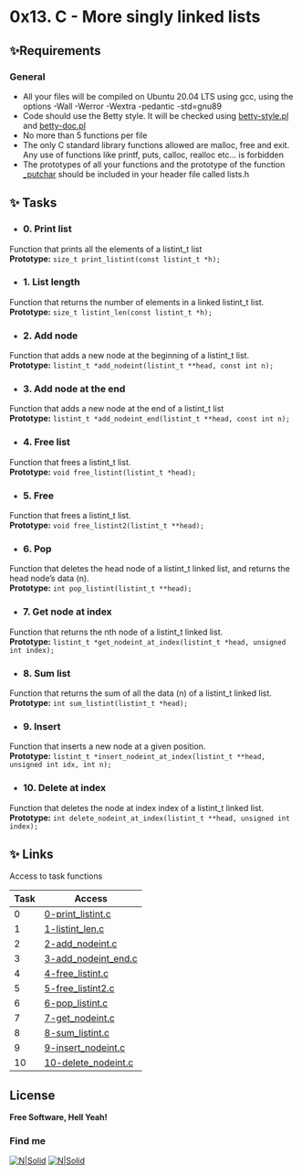# **0x13. C - More singly linked lists**
## ✨**Requirements**
###  General 
- All your files will be compiled on Ubuntu 20.04 LTS using gcc, using the options -Wall -Werror -Wextra -pedantic -std=gnu89
- Code should use the Betty style. It will be checked using [betty-style.pl] and [betty-doc.pl]
- No more than 5 functions per file
- The only C standard library functions allowed are malloc, free and exit. Any use of functions like printf, puts, calloc, realloc etc… is forbidden
- The prototypes of all your functions and the prototype of the function [_putchar] should be included in your header file called lists.h


## ✨ **Tasks**
- ### 0. Print list
Function that prints all the elements of a listint_t list <br>
**Prototype:** ```size_t print_listint(const listint_t *h);``` 
- ### 1. List length
Function that returns the number of elements in a linked listint_t list. <br>
**Prototype:** ```size_t listint_len(const listint_t *h);``` 
- ### 2. Add node
Function that adds a new node at the beginning of a listint_t list. <br>
**Prototype:** ```listint_t *add_nodeint(listint_t **head, const int n);``` 
- ### 3. Add node at the end
Function that adds a new node at the end of a listint_t list <br>
**Prototype:** ```listint_t *add_nodeint_end(listint_t **head, const int n);``` 
- ### 4. Free list
Function that frees a listint_t list.<br>
**Prototype:** ```void free_listint(listint_t *head);``` 
- ### 5. Free
Function that frees a listint_t list. <br>
**Prototype:** ```void free_listint2(listint_t **head);``` 
- ### 6. Pop
Function that deletes the head node of a listint_t linked list, and returns the head node’s data (n). <br>
**Prototype:** ```int pop_listint(listint_t **head);``` 
- ### 7. Get node at index
Function that returns the nth node of a listint_t linked list. <br>
**Prototype:** ```listint_t *get_nodeint_at_index(listint_t *head, unsigned int index);``` 
- ### 8. Sum list
Function that returns the sum of all the data (n) of a listint_t linked list. <br>
**Prototype:** ```int sum_listint(listint_t *head);``` 
- ### 9. Insert
Function that inserts a new node at a given position. <br>
**Prototype:** ```listint_t *insert_nodeint_at_index(listint_t **head, unsigned int idx, int n);``` 
- ### 10. Delete at index
Function that deletes the node at index index of a listint_t linked list. <br>
**Prototype:** ```int delete_nodeint_at_index(listint_t **head, unsigned int index);``` 

## ✨  Links

Access to task functions

| Task | Access|
| ------ | ------ |
| 0| [0-print_listint.c] |
| 1 | [1-listint_len.c] |
| 2 | [2-add_nodeint.c] |
| 3 | [3-add_nodeint_end.c] |
| 4 | [4-free_listint.c] |
| 5 | [5-free_listint2.c]|
| 6 | [6-pop_listint.c] |
| 7 | [7-get_nodeint.c] |
| 8 | [8-sum_listint.c]|
| 9 | [9-insert_nodeint.c] |
| 10 | [10-delete_nodeint.c]|
## License

**Free Software, Hell Yeah!**
### Find me
[![N|Solid](https://i.postimg.cc/FKh7hgp9/pngegg.png)](https://twitter.com/Lisethav55)
[![N|Solid](https://i.postimg.cc/qBNpwbw3/pngegg-3.png)](https://www.linkedin.com/in/liseth-arias/)


[//]: # (Here are the links)

   [0-print_listint.c]: <https://github.com/lisethav/holbertonschool-low_level_programming/blob/main/0x13-more_singly_linked_lists/0-print_listint.c>
   [1-listint_len.c]: <https://github.com/lisethav/holbertonschool-low_level_programming/blob/main/0x13-more_singly_linked_lists/1-listint_len.c>
   [2-add_nodeint.c]: <https://github.com/lisethav/holbertonschool-low_level_programming/blob/main/0x13-more_singly_linked_lists/2-add_nodeint.c>
   [3-add_nodeint_end.c]: <https://github.com/lisethav/holbertonschool-low_level_programming/blob/main/0x13-more_singly_linked_lists/3-add_nodeint_end.c>
   [4-free_listint.c]: <https://github.com/lisethav/holbertonschool-low_level_programming/blob/main/0x13-more_singly_linked_lists/4-free_listint.c>
   [5-free_listint2.c]: <https://github.com/lisethav/holbertonschool-low_level_programming/blob/main/0x13-more_singly_linked_lists/5-free_listint2.c>
   [6-pop_listint.c]: <https://github.com/lisethav/holbertonschool-low_level_programming/blob/main/0x13-more_singly_linked_lists/6-pop_listint.c>
   [7-get_nodeint.c]: <https://github.com/lisethav/holbertonschool-low_level_programming/blob/main/0x13-more_singly_linked_lists/7-get_nodeint.c>
   [8-sum_listint.c]: <https://github.com/lisethav/holbertonschool-low_level_programming/blob/main/0x13-more_singly_linked_lists/8-sum_listint.c>
   [9-insert_nodeint.c]: <https://github.com/lisethav/holbertonschool-low_level_programming/blob/main/0x13-more_singly_linked_lists/9-insert_nodeint.c>
   [10-delete_nodeint.c]: <https://github.com/lisethav/holbertonschool-low_level_programming/blob/main/0x13-more_singly_linked_lists/10-delete_nodeint.c>
   [betty-style.pl]: <https://github.com/holbertonschool/Betty/blob/master/betty-style.pl>
   [betty-doc.pl]: <https://github.com/holbertonschool/Betty/blob/master/betty-doc.pl>
   [_putchar]: <https://github.com/holbertonschool/_putchar.c/blob/master/_putchar.c>
